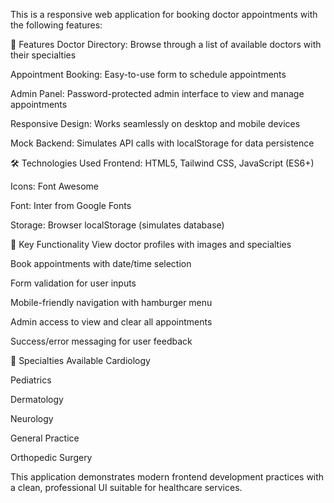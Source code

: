 This is a responsive web application for booking doctor appointments with the following features:

🚀 Features
Doctor Directory: Browse through a list of available doctors with their specialties

Appointment Booking: Easy-to-use form to schedule appointments

Admin Panel: Password-protected admin interface to view and manage appointments

Responsive Design: Works seamlessly on desktop and mobile devices

Mock Backend: Simulates API calls with localStorage for data persistence

🛠️ Technologies Used
Frontend: HTML5, Tailwind CSS, JavaScript (ES6+)

Icons: Font Awesome

Font: Inter from Google Fonts

Storage: Browser localStorage (simulates database)

📱 Key Functionality
View doctor profiles with images and specialties

Book appointments with date/time selection

Form validation for user inputs

Mobile-friendly navigation with hamburger menu

Admin access to view and clear all appointments

Success/error messaging for user feedback

🏥 Specialties Available
Cardiology

Pediatrics

Dermatology

Neurology

General Practice

Orthopedic Surgery

This application demonstrates modern frontend development practices with a clean, professional UI suitable for healthcare services.

